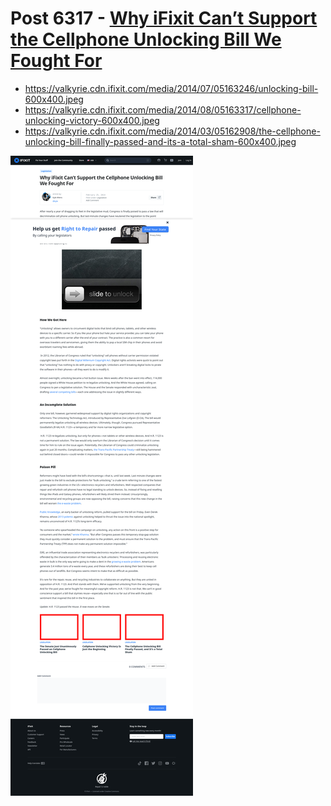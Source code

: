 # Post 6317 - [Why iFixit Can&#8217;t Support the Cellphone Unlocking Bill We Fought For](https://www.ifixit.com/News/6317/why-ifixit-cant-support-the-cellphone-unlocking-bill-we-fought-for)

- https://valkyrie.cdn.ifixit.com/media/2014/07/05163246/unlocking-bill-600x400.jpeg
- https://valkyrie.cdn.ifixit.com/media/2014/08/05163317/cellphone-unlocking-victory-600x400.jpeg
- https://valkyrie.cdn.ifixit.com/media/2014/03/05162908/the-cellphone-unlocking-bill-finally-passed-and-its-a-total-sham-600x400.jpeg

![screencap](screenshots/caca445f-c94f-479c-ac24-f3e5717db25d.png)
